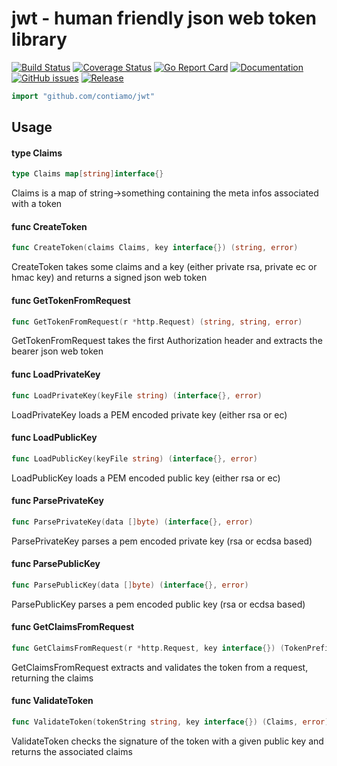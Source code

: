 # jwt - human friendly json web token library
[![Build Status](https://travis-ci.org/Contiamo/jwt.svg?branch=master)](https://travis-ci.org/Contiamo/jwt) [![Coverage Status](https://coveralls.io/repos/github/Contiamo/jwt/badge.svg?branch=master)](https://coveralls.io/github/Contiamo/jwt?branch=master) [![Go Report Card](https://goreportcard.com/badge/github.com/Contiamo/jwt)](https://goreportcard.com/report/github.com/Contiamo/jwt)  [![Documentation](https://godoc.org/github.com/Contiamo/jwt?status.svg)](http://godoc.org/github.com/Contiamo/jwt) [![GitHub issues](https://img.shields.io/github/issues/Contiamo/jwt.svg)](https://github.com/Contiamo/jwt/issues)  [![Release](https://img.shields.io/github/release/Contiamo/jwt.svg?label=Release)](https://github.com/Contiamo/jwt/releases)



```go
import "github.com/contiamo/jwt"
```

## Usage

#### type Claims

```go
type Claims map[string]interface{}
```

Claims is a map of string->something containing the meta infos associated with a
token

#### func CreateToken

```go
func CreateToken(claims Claims, key interface{}) (string, error)
```
CreateToken takes some claims and a key (either private rsa, private ec or hmac key) and returns a signed json web token

#### func GetTokenFromRequest

```go
func GetTokenFromRequest(r *http.Request) (string, string, error)
```
GetTokenFromRequest takes the first Authorization header and extracts the bearer
json web token

#### func LoadPrivateKey

```go
func LoadPrivateKey(keyFile string) (interface{}, error)
```
LoadPrivateKey loads a PEM encoded private key (either rsa or ec)

#### func LoadPublicKey

```go
func LoadPublicKey(keyFile string) (interface{}, error)
```
LoadPublicKey loads a PEM encoded public key (either rsa or ec)

#### func ParsePrivateKey

```go
func ParsePrivateKey(data []byte) (interface{}, error)
```
ParsePrivateKey parses a pem encoded private key (rsa or ecdsa based)

#### func ParsePublicKey

```go
func ParsePublicKey(data []byte) (interface{}, error)
```
ParsePublicKey parses a pem encoded public key (rsa or ecdsa based)

#### func GetClaimsFromRequest

```go
func GetClaimsFromRequest(r *http.Request, key interface{}) (TokenPrefix, Claims, error)
```
GetClaimsFromRequest extracts and validates the token from a request, returning the claims

#### func ValidateToken

```go
func ValidateToken(tokenString string, key interface{}) (Claims, error)
```
ValidateToken checks the signature of the token with a given public key and
returns the associated claims
